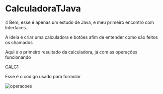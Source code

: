 # CalculadoraTJava

4
Bem, esse é apenas um estudo de Java, e meu primeiro encontro com Interfaces.

A ideia é criar uma calculadora e botões afim de entender como são feitos os chamados

Aqui é o primeiro resultado da calculadora, já com as operações funcionando

[CALC1](https://uploaddeimagens.com.br/images/004/323/681/full/TJH.png?1675264156)

Esse é o codigo usado para formular

![operacoes](https://uploaddeimagens.com.br/images/004/323/699/full/TJH.png?1675264546)
